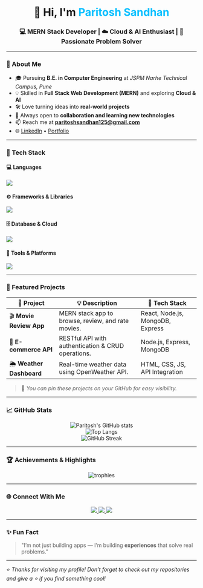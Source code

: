 <!-- Profile README for Paritosh Sandhan -->

<h1 align="center">👋 Hi, I'm <span style="color:#00BFFF;">Paritosh Sandhan</span></h1>
<h3 align="center">💻 MERN Stack Developer | ☁️ Cloud & AI Enthusiast | 🚀 Passionate Problem Solver</h3>

---

### 🧠 About Me
- 🎓 Pursuing **B.E. in Computer Engineering** at *JSPM Narhe Technical Campus, Pune*  
- 💡 Skilled in **Full Stack Web Development (MERN)** and exploring **Cloud & AI**  
- 🛠️ Love turning ideas into **real-world projects**  
- 💬 Always open to **collaboration and learning new technologies**  
- 📫 Reach me at **paritoshsandhan125@gmail.com**  
- 🌐 [LinkedIn]([https://linkedin.com/in/your-link](https://www.linkedin.com/in/paritosh-sandhan/)) • [Portfolio]([https://your-portfolio-link](https://paritosh-portfolio-125.vercel.app/)) 

---

### 🧩 Tech Stack

#### 💻 Languages
<p>
  <img src="https://skillicons.dev/icons?i=cpp,python,javascript,java,html,css" />
</p>

#### ⚙️ Frameworks & Libraries
<p>
  <img src="https://skillicons.dev/icons?i=react,nodejs,express,tailwind,bootstrap" />
</p>

#### 🗄️ Database & Cloud
<p>
  <img src="https://skillicons.dev/icons?i=mongodb,mysql,firebase" />
</p>

#### 🧰 Tools & Platforms
<p>
  <img src="https://skillicons.dev/icons?i=git,github,vscode,postman,vercel,netlify,figma" />
</p>

---

### 🚀 Featured Projects
| 🔗 Project | 💡 Description | 🧠 Tech Stack |
|-------------|----------------|----------------|
| 🎬 **Movie Review App** | MERN stack app to browse, review, and rate movies. | React, Node.js, MongoDB, Express |
| 🛒 **E-commerce API** | RESTful API with authentication & CRUD operations. | Node.js, Express, MongoDB |
| 🌦️ **Weather Dashboard** | Real-time weather data using OpenWeather API. | HTML, CSS, JS, API Integration |

> 🧾 *You can pin these projects on your GitHub for easy visibility.*

---

### 📈 GitHub Stats
<div align="center">

![Paritosh's GitHub stats](https://github-readme-stats.vercel.app/api?username=Paritosh125&show_icons=true&theme=tokyonight&hide_border=true&count_private=true)  
![Top Langs](https://github-readme-stats.vercel.app/api/top-langs/?username=Paritosh125&layout=compact&theme=tokyonight&hide_border=true)  
![GitHub Streak](https://github-readme-streak-stats.herokuapp.com/?user=Paritosh125&theme=tokyonight&hide_border=true)

</div>

---

### 🏆 Achievements & Highlights
<p align="center">
  <img src="https://github-profile-trophy.vercel.app/?username=Paritosh125&theme=tokyonight&no-frame=true&margin-w=10&row=1" alt="trophies" />
</p>

---

### 🌐 Connect With Me
<p align="center">
  <a href="https://linkedin.com/in/your-link" target="_blank">
    <img src="https://img.shields.io/badge/LinkedIn-0077B5?style=for-the-badge&logo=linkedin&logoColor=white"/>
  </a>
  <a href="mailto:paritoshsandhan125@gmail.com" target="_blank">
    <img src="https://img.shields.io/badge/Email-D14836?style=for-the-badge&logo=gmail&logoColor=white"/>
  </a>
  <a href="https://github.com/Paritosh125" target="_blank">
    <img src="https://img.shields.io/badge/GitHub-000?style=for-the-badge&logo=github&logoColor=white"/>
  </a>
</p>

---

### ✨ Fun Fact
> "I’m not just building apps — I’m building **experiences** that solve real problems."

---

⭐️ *Thanks for visiting my profile! Don’t forget to check out my repositories and give a ⭐️ if you find something cool!*
